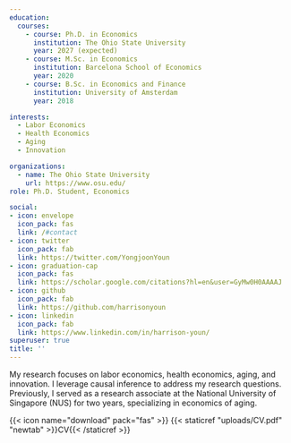 ```yaml
---
education:
  courses:
    - course: Ph.D. in Economics
      institution: The Ohio State University
      year: 2027 (expected)
    - course: M.Sc. in Economics
      institution: Barcelona School of Economics
      year: 2020
    - course: B.Sc. in Economics and Finance
      institution: University of Amsterdam
      year: 2018

interests:
  - Labor Economics
  - Health Economics
  - Aging
  - Innovation

organizations:
  - name: The Ohio State University
    url: https://www.osu.edu/
role: Ph.D. Student, Economics

social:
- icon: envelope
  icon_pack: fas
  link: /#contact
- icon: twitter
  icon_pack: fab
  link: https://twitter.com/YongjoonYoun
- icon: graduation-cap
  icon_pack: fas
  link: https://scholar.google.com/citations?hl=en&user=GyMw0H0AAAAJ
- icon: github
  icon_pack: fab
  link: https://github.com/harrisonyoun
- icon: linkedin
  icon_pack: fab
  link: https://www.linkedin.com/in/harrison-youn/
superuser: true
title: ''
---
```


My research focuses on labor economics, health economics, aging, and innovation. I leverage causal inference to address my research questions. Previously, I served as a research associate at the National University of Singapore (NUS) for two years, specializing in economics of aging.

{{< icon name="download" pack="fas" >}} {{< staticref "uploads/CV.pdf" "newtab" >}}CV{{< /staticref >}}
